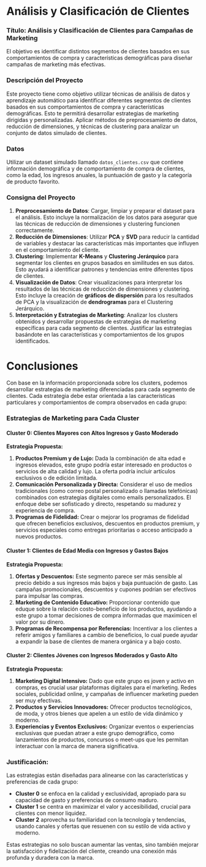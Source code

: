 # Análisis y Clasificación de Clientes

### Título: Análisis y Clasificación de Clientes para Campañas de Marketing

El objetivo es identificar distintos segmentos de clientes basados en sus comportamientos de compra y características demográficas para diseñar campañas de marketing más efectivas.


### Descripción del Proyecto

Este proyecto tiene como objetivo utilizar técnicas de análisis de datos y aprendizaje automático para identificar diferentes segmentos de clientes basados en sus comportamientos de compra y características demográficas. Esto te permitirá desarrollar estrategias de marketing dirigidas y personalizadas. Aplicar métodos de preprocesamiento de datos, reducción de dimensiones, y técnicas de clustering para analizar un conjunto de datos simulado de clientes.


### Datos

Utilizar un dataset simulado llamado `datos_clientes.csv` que contiene información demográfica y de comportamiento de compra de clientes, como la edad, los ingresos anuales, la puntuación de gasto y la categoría de producto favorito.


### Consigna del Proyecto

1. **Preprocesamiento de Datos**: Cargar, limpiar y preparar el dataset para el análisis. Esto incluye la normalización de los datos para asegurar que las técnicas de reducción de dimensiones y clustering funcionen correctamente.
2. **Reducción de Dimensiones**: Utilizar **PCA** y **SVD** para reducir la cantidad de variables y destacar las características más importantes que influyen en el comportamiento del cliente.
3. **Clustering**: Implementar **K-Means** y **Clustering Jerárquico** para segmentar los clientes en grupos basados en similitudes en sus datos. Esto ayudará a identificar patrones y tendencias entre diferentes tipos de clientes.
4. **Visualización de Datos**: Crear visualizaciones para interpretar los resultados de las técnicas de reducción de dimensiones y clustering. Esto incluye la creación de **gráficos de dispersión** para los resultados de PCA y la visualización de **dendrogramas** para el Clustering Jerárquico.
5. **Interpretación y Estrategias de Marketing**: Analizar los clusters obtenidos y desarrollar propuestas de estrategias de marketing específicas para cada segmento de clientes. Justificar las estrategias basándote en las características y comportamientos de los grupos identificados.

# Conclusiones

Con base en la información proporcionada sobre los clusters, podemos desarrollar estrategias de marketing diferenciadas para cada segmento de clientes. Cada estrategia debe estar orientada a las características particulares y comportamientos de compra observados en cada grupo:

### Estrategias de Marketing para Cada Cluster

#### Cluster 0: Clientes Mayores con Altos Ingresos y Gasto Moderado

**Estrategia Propuesta:**
1. **Productos Premium y de Lujo:** Dada la combinación de alta edad e ingresos elevados, este grupo podría estar interesado en productos o servicios de alta calidad y lujo. La oferta podría incluir artículos exclusivos o de edición limitada.
2. **Comunicación Personalizada y Directa:** Considerar el uso de medios tradicionales (como correo postal personalizado o llamadas telefónicas) combinados con estrategias digitales como emails personalizados. El enfoque debe ser sofisticado y directo, respetando su madurez y experiencia de compra.
3. **Programas de Fidelidad:** Crear o mejorar los programas de fidelidad que ofrecen beneficios exclusivos, descuentos en productos premium, y servicios especiales como entregas prioritarias o acceso anticipado a nuevos productos.

#### Cluster 1: Clientes de Edad Media con Ingresos y Gastos Bajos

**Estrategia Propuesta:**
1. **Ofertas y Descuentos:** Este segmento parece ser más sensible al precio debido a sus ingresos más bajos y baja puntuación de gasto. Las campañas promocionales, descuentos y cupones podrían ser efectivos para impulsar las compras.
2. **Marketing de Contenido Educativo:** Proporcionar contenido que eduque sobre la relación costo-beneficio de los productos, ayudando a este grupo a tomar decisiones de compra informadas que maximicen el valor por su dinero.
3. **Programas de Recompensa por Referencias:** Incentivar a los clientes a referir amigos y familiares a cambio de beneficios, lo cual puede ayudar a expandir la base de clientes de manera orgánica y a bajo costo.

#### Cluster 2: Clientes Jóvenes con Ingresos Moderados y Gasto Alto

**Estrategia Propuesta:**
1. **Marketing Digital Intensivo:** Dado que este grupo es joven y activo en compras, es crucial usar plataformas digitales para el marketing. Redes sociales, publicidad online, y campañas de influencer marketing pueden ser muy efectivas.
2. **Productos y Servicios Innovadores:** Ofrecer productos tecnológicos, de moda, y otros bienes que apelen a un estilo de vida dinámico y moderno.
3. **Experiencias y Eventos Exclusivos:** Organizar eventos o experiencias exclusivas que puedan atraer a este grupo demográfico, como lanzamientos de productos, concursos o meet-ups que les permitan interactuar con la marca de manera significativa.

### Justificación:
Las estrategias están diseñadas para alinearse con las características y preferencias de cada grupo:
- **Cluster 0** se enfoca en la calidad y exclusividad, apropiado para su capacidad de gasto y preferencias de consumo maduro.
- **Cluster 1** se centra en maximizar el valor y accesibilidad, crucial para clientes con menor liquidez.
- **Cluster 2** aprovecha su familiaridad con la tecnología y tendencias, usando canales y ofertas que resuenen con su estilo de vida activo y moderno.

Estas estrategias no solo buscan aumentar las ventas, sino también mejorar la satisfacción y fidelización del cliente, creando una conexión más profunda y duradera con la marca.
